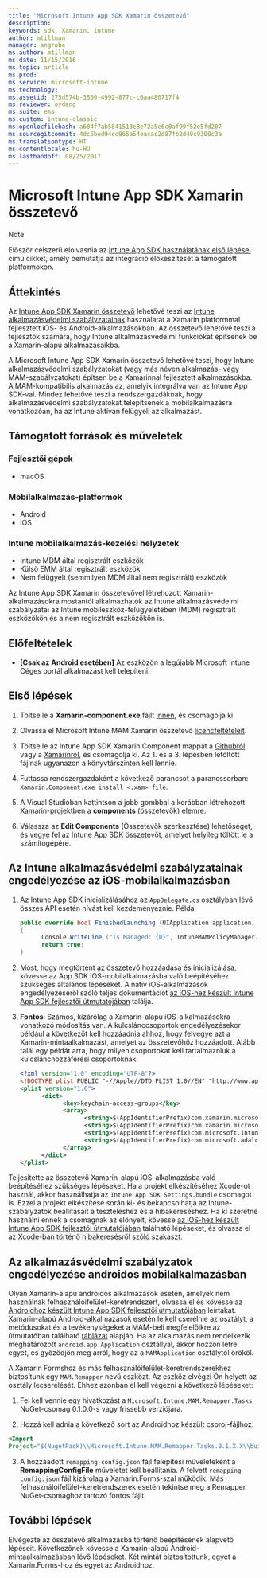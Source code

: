 ```yaml
---
title: "Microsoft Intune App SDK Xamarin összetevő"
description: 
keywords: sdk, Xamarin, intune
author: mtillman
manager: angrobe
ms.author: mtillman
ms.date: 11/15/2016
ms.topic: article
ms.prod: 
ms.service: microsoft-intune
ms.technology: 
ms.assetid: 275d574b-3560-4992-877c-c6aa480717f4
ms.reviewer: oydang
ms.suite: ems
ms.custom: intune-classic
ms.openlocfilehash: a684f7ab5841513e8e72a5e6c0af99f52e5fd207
ms.sourcegitcommit: 4dc5bed94cc965a54eacac2d87fb2d49c9300c3a
ms.translationtype: HT
ms.contentlocale: hu-HU
ms.lasthandoff: 08/25/2017
---
```

# <a name="microsoft-intune-app-sdk-xamarin-component"></a>Microsoft Intune App SDK Xamarin összetevő

> [!NOTE]
> Először célszerű elolvasnia az [Intune App SDK használatának első lépései](app-sdk-get-started.md) című cikket, amely bemutatja az integráció előkészítését a támogatott platformokon.



## <a name="overview"></a>Áttekintés
Az [Intune App SDK Xamarin összetevő](https://components.xamarin.com/view/microsoft.intune.mam) lehetővé teszi az [Intune alkalmazásvédelmi szabályzatainak](/intune-classic/deploy-use/protect-app-data-using-mobile-app-management-policies-with-microsoft-intune) használatát a Xamarin platformmal fejlesztett iOS- és Android-alkalmazásokban. Az összetevő lehetővé teszi a fejlesztők számára, hogy Intune alkalmazásvédelmi funkciókat építsenek be a Xamarin-alapú alkalmazásaikba.

A Microsoft Intune App SDK Xamarin összetevő lehetővé teszi, hogy Intune alkalmazásvédelmi szabályzatokat (vagy más néven alkalmazás- vagy MAM-szabályzatokat) építsen be a Xamarinnal fejlesztett alkalmazásokba. A MAM-kompatibilis alkalmazás az, amelyik integrálva van az Intune App SDK-val. Mindez lehetővé teszi a rendszergazdáknak, hogy alkalmazásvédelmi szabályzatokat telepítsenek a mobilalkalmazásra vonatkozóan, ha az Intune aktívan felügyeli az alkalmazást.

## <a name="whats-supported"></a>Támogatott források és műveletek

### <a name="developer-machines"></a>Fejlesztői gépek
* macOS


### <a name="mobile-app-platforms"></a>Mobilalkalmazás-platformok
* Android
* iOS


### <a name="intune-mobile-application-management-scenarios"></a>Intune mobilalkalmazás-kezelési helyzetek

* Intune MDM által regisztrált eszközök
* Külső EMM által regisztrált eszközök
* Nem felügyelt (semmilyen MDM által nem regisztrált) eszközök

Az Intune App SDK Xamarin összetevővel létrehozott Xamarin-alkalmazásokra mostantól alkalmazhatók az Intune alkalmazásvédelmi szabályzatai az Intune mobileszköz-felügyeletében (MDM) regisztrált eszközökön és a nem regisztrált eszközökön is.

## <a name="prerequisites"></a>Előfeltételek

* **[Csak az Android esetében]** Az eszközön a legújabb Microsoft Intune Céges portál alkalmazást kell telepíteni.

## <a name="get-started"></a>Első lépések

1.  Töltse le a **Xamarin-component.exe** fájlt [innen](https://components.xamarin.com/submit/xpkg), és csomagolja ki.

2. Olvassa el Microsoft Intune MAM Xamarin összetevő [licencfeltételeit](https://components.xamarin.com/license/microsoft.intune.mam).

3.  Töltse le az Intune App SDK Xamarin Component mappát a [Githubról](https://github.com/msintuneappsdk/intune-app-sdk-xamarin) vagy a [Xamarinról](https://components.xamarin.com/license/microsoft.intune.mam), és csomagolja ki. Az 1. és a 3. lépésben letöltött fájlnak ugyanazon a könyvtárszinten kell lennie.

4.  Futtassa rendszergazdaként a következő parancsot a parancssorban: `Xamarin.Component.exe install <.xam> file`.

5.  A Visual Studióban kattintson a jobb gombbal a korábban létrehozott Xamarin-projektben a **components** (összetevők) elemre.

6.  Válassza az **Edit Components** (Összetevők szerkesztése) lehetőséget, és vegye fel az Intune App SDK összetevőt, amelyet helyileg töltött le a számítógépére.



## <a name="enabling-intune-app-protection-polices-in-your-ios-mobile-app"></a>Az Intune alkalmazásvédelmi szabályzatainak engedélyezése az iOS-mobilalkalmazásban
1.  Az Intune App SDK inicializálásához az `AppDelegate.cs` osztályban lévő összes API esetén hívást kell kezdeményeznie. Példa:

      ```csharp
      public override bool FinishedLaunching (UIApplication application, NSDictionary launchOptions)
      {
            Console.WriteLine ("Is Managed: {0}", IntuneMAMPolicyManager.Instance.PrimaryUser != null);
            return true;
      }

      ```

2.  Most, hogy megtörtént az összetevő hozzáadása és inicializálása, kövesse az App SDK iOS-mobilalkalmazásba való beépítéséhez szükséges általános lépéseket. A natív iOS-alkalmazások engedélyezéséről szóló teljes dokumentációt [az iOS-hez készült Intune App SDK fejlesztői útmutatójában](app-sdk-ios.md) találja.
3. **Fontos**: Számos, kizárólag a Xamarin-alapú iOS-alkalmazásokra vonatkozó módosítás van. A kulcslánccsoportok engedélyezésekor például a következőt kell hozzáadnia ahhoz, hogy felvegye azt a Xamarin-mintaalkalmazást, amelyet az összetevőhöz hozzáadott. Alább talál egy példát arra, hogy milyen csoportokat kell tartalmazniuk a kulcslánchozzáférési csoportoknak:

      ```xml
      <?xml version="1.0" encoding="UTF-8"?>
      <!DOCTYPE plist PUBLIC "-//Apple//DTD PLIST 1.0//EN" "http://www.apple.com/DTDs/PropertyList-1.0.dtd">
      <plist version="1.0">
            <dict>
                  <key>keychain-access-groups</key>
                  <array>
                        <string>$(AppIdentifierPrefix)com.xamarin.microsoftintunesample</string>
                        <string>$(AppIdentifierPrefix)com.xamarin.microsoftintunesample.intunemam</string>
                        <string>$(AppIdentifierPrefix)com.microsoft.intune.mam</string>
                        <string>$(AppIdentifierPrefix)com.microsoft.adalcache</string>
                  </array>
            </dict>
      </plist>
      ```

Teljesítette az összetevő Xamarin-alapú iOS-alkalmazásba való beépítéséhez szükséges lépéseket. Ha a projekt elkészítéséhez Xcode-ot használ, akkor használhatja az `Intune App SDK Settings.bundle` csomagot is. Ezzel a projekt elkészítése során ki- és bekapcsolhatja az Intune-szabályzatok beállításait a teszteléshez és a hibakereséshez. Ha ki szeretné használni ennek a csomagnak az előnyeit, kövesse [az iOS-hez készült Intune App SDK fejlesztői útmutatójában](app-sdk-ios.md) található lépéseket, és olvassa el [az Xcode-ban történő hibakeresésről szóló szakaszt](app-sdk-ios.md#status-result-and-debug-notifications).

## <a name="enabling-app-protection-policies-in-your-android-mobile-app"></a>Az alkalmazásvédelmi szabályzatok engedélyezése androidos mobilalkalmazásban
Olyan Xamarin-alapú androidos alkalmazások esetén, amelyek nem használnak felhasználóifelület-keretrendszert, olvassa el és kövesse az [Androidhoz készült Intune App SDK fejlesztői útmutatójában](app-sdk-android.md) leírtakat. Xamarin-alapú Android-alkalmazások esetén le kell cserélnie az osztályt, a metódusokat és a tevékenységeket a MAM-beli megfelelőikre az útmutatóban található [táblázat](app-sdk-android.md#replace-classes-methods-and-activities-with-their-mam-equivalent) alapján. Ha az alkalmazás nem rendelkezik meghatározott `android.app.Application` osztállyal, akkor hozzon létre egyet, és győződjön meg arról, hogy az a `MAMApplication` osztálytól örököl.

A Xamarin Formshoz és más felhasználóifelület-keretrendszerekhez biztosítunk egy `MAM.Remapper` nevű eszközt. Az eszköz elvégzi Ön helyett az osztály lecserélését. Ehhez azonban el kell végezni a következő lépéseket:

1.  Fel kell vennie egy hivatkozást a `Microsoft.Intune.MAM.Remapper.Tasks` NuGet-csomag 0.1.0.0-s vagy frissebb verziójára.

2.  Hozzá kell adnia a következő sort az Androidhoz készült csproj-fájlhoz:
  ```xml
  <Import
  Project="$(NugetPack)\\Microsoft.Intune.MAM.Remapper.Tasks.0.1.X.X\\build\\MonoAndroid10\\Microsoft.Intune.MAM.Remapper.targets" />
  ```

3.  A hozzáadott `remapping-config.json` fájl felépítési műveleteként a **RemappingConfigFile** műveletet kell beállítania. A felvett `remapping-config.json` fájl kizárólag a Xamarin.Forms-szal működik. Más felhasználóifelület-keretrendszerek esetén tekintse meg a Remapper NuGet-csomaghoz tartozó fontos fájlt.

## <a name="next-steps"></a>További lépések

Elvégezte az összetevő alkalmazásba történő beépítésének alapvető lépéseit. Következőnek kövesse a Xamarin-alapú Android-mintaalkalmazásban lévő lépéseket. Két mintát biztosítottunk, egyet a Xamarin.Forms-hoz és egyet az Androidhoz.